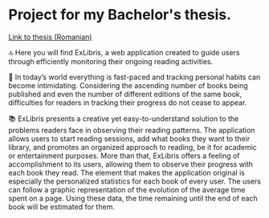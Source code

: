 # Project for my Bachelor's thesis.
[Link to thesis (Romanian) ](https://github.com/dianacordun/ExLibris/files/14238490/Licenta-Cordun-Diana.pdf)

🔝 Here you will find ExLibris, a web application created to guide
users through efficiently monitoring their ongoing reading activities.

📖 In today’s world everything is fast-paced and tracking personal habits can become
intimidating. Considering the ascending number of books being published and even
the number of different editions of the same book, difficulties for readers in tracking their
progress do not cease to appear.

📚 ExLibris presents a creative yet easy-to-understand solution to the problems readers
face in observing their reading patterns. The application allows users to start reading
sessions, add what books they want to their library, and promotes an organized approach
to reading, be it for academic or entertainment purposes.
More than that, ExLibris offers a feeling of accomplishment to its users, allowing
them to observe their progress with each book they read. The element
that makes the application original is especially the personalized statistics for each book of
every user. The users can follow a graphic representation of the evolution of the average
time spent on a page. Using these data, the time remaining until the end of each
book will be estimated for them.
